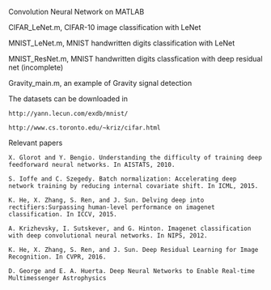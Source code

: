 Convolution Neural Network on MATLAB

CIFAR_LeNet.m, CIFAR-10 image classification with LeNet

MNIST_LeNet.m, MNIST handwritten digits classification with LeNet

MNIST_ResNet.m, MNIST handwritten digits classfication with deep residual net (incomplete)

Gravity_main.m, an example of Gravity signal detection

The datasets can be downloaded in

    http://yann.lecun.com/exdb/mnist/

    http://www.cs.toronto.edu/~kriz/cifar.html

    
Relevant papers

    X. Glorot and Y. Bengio. Understanding the difficulty of training deep feedforward neural networks. In AISTATS, 2010.

    S. Ioffe and C. Szegedy. Batch normalization: Accelerating deep network training by reducing internal covariate shift. In ICML, 2015.

    K. He, X. Zhang, S. Ren, and J. Sun. Delving deep into rectifiers:Surpassing human-level performance on imagenet classification. In ICCV, 2015.
    
    A. Krizhevsky, I. Sutskever, and G. Hinton. Imagenet classification with deep convolutional neural networks. In NIPS, 2012.

    K. He, X. Zhang, S. Ren, and J. Sun. Deep Residual Learning for Image Recognition. In CVPR, 2016.

    D. George and E. A. Huerta. Deep Neural Networks to Enable Real-time Multimessenger Astrophysics
